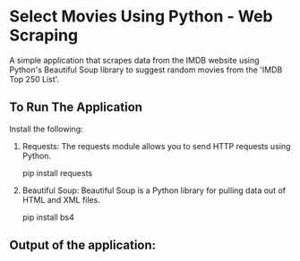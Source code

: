 # Select Movies Using Python - Web Scraping
A simple application that scrapes data from the IMDB website using Python's Beautiful Soup library to suggest random movies from the 'IMDB Top 250 List'.

## To Run The Application
Install the following:

1. Requests: The requests module allows you to send HTTP requests using Python.

   pip install requests

2. Beautiful Soup: Beautiful Soup is a Python library for pulling data out of HTML and XML files.

   pip install bs4

## Output of the application:
